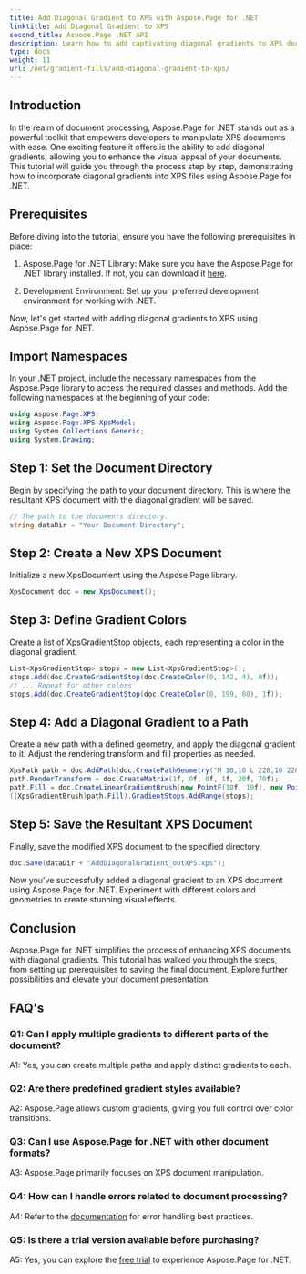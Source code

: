```yaml
---
title: Add Diagonal Gradient to XPS with Aspose.Page for .NET
linktitle: Add Diagonal Gradient to XPS
second_title: Aspose.Page .NET API
description: Learn how to add captivating diagonal gradients to XPS documents using Aspose.Page for .NET. Elevate your visual presentations effortlessly.
type: docs
weight: 11
url: /net/gradient-fills/add-diagonal-gradient-to-xps/
---
```

## Introduction

In the realm of document processing, Aspose.Page for .NET stands out as a powerful toolkit that empowers developers to manipulate XPS documents with ease. One exciting feature it offers is the ability to add diagonal gradients, allowing you to enhance the visual appeal of your documents. This tutorial will guide you through the process step by step, demonstrating how to incorporate diagonal gradients into XPS files using Aspose.Page for .NET.

## Prerequisites

Before diving into the tutorial, ensure you have the following prerequisites in place:

1. Aspose.Page for .NET Library: Make sure you have the Aspose.Page for .NET library installed. If not, you can download it [here](https://releases.aspose.com/page/net/).

2. Development Environment: Set up your preferred development environment for working with .NET.

Now, let's get started with adding diagonal gradients to XPS using Aspose.Page for .NET.

## Import Namespaces

In your .NET project, include the necessary namespaces from the Aspose.Page library to access the required classes and methods. Add the following namespaces at the beginning of your code:

```csharp
using Aspose.Page.XPS;
using Aspose.Page.XPS.XpsModel;
using System.Collections.Generic;
using System.Drawing;
```

## Step 1: Set the Document Directory

Begin by specifying the path to your document directory. This is where the resultant XPS document with the diagonal gradient will be saved.

```csharp
// The path to the documents directory.
string dataDir = "Your Document Directory";
```

## Step 2: Create a New XPS Document

Initialize a new XpsDocument using the Aspose.Page library.

```csharp
XpsDocument doc = new XpsDocument();
```

## Step 3: Define Gradient Colors

Create a list of XpsGradientStop objects, each representing a color in the diagonal gradient.

```csharp
List<XpsGradientStop> stops = new List<XpsGradientStop>();
stops.Add(doc.CreateGradientStop(doc.CreateColor(0, 142, 4), 0f));
// ... Repeat for other colors
stops.Add(doc.CreateGradientStop(doc.CreateColor(0, 199, 80), 1f));
```

## Step 4: Add a Diagonal Gradient to a Path

Create a new path with a defined geometry, and apply the diagonal gradient to it. Adjust the rendering transform and fill properties as needed.

```csharp
XpsPath path = doc.AddPath(doc.CreatePathGeometry("M 10,10 L 228,10 228,100 10,100"));
path.RenderTransform = doc.CreateMatrix(1f, 0f, 0f, 1f, 20f, 70f);
path.Fill = doc.CreateLinearGradientBrush(new PointF(10f, 10f), new PointF(228f, 100f));
((XpsGradientBrush)path.Fill).GradientStops.AddRange(stops);
```

## Step 5: Save the Resultant XPS Document

Finally, save the modified XPS document to the specified directory.

```csharp
doc.Save(dataDir + "AddDiagonalGradient_outXPS.xps");
```

Now you've successfully added a diagonal gradient to an XPS document using Aspose.Page for .NET. Experiment with different colors and geometries to create stunning visual effects.

## Conclusion

Aspose.Page for .NET simplifies the process of enhancing XPS documents with diagonal gradients. This tutorial has walked you through the steps, from setting up prerequisites to saving the final document. Explore further possibilities and elevate your document presentation.

## FAQ's

### Q1: Can I apply multiple gradients to different parts of the document?

A1: Yes, you can create multiple paths and apply distinct gradients to each.

### Q2: Are there predefined gradient styles available?

A2: Aspose.Page allows custom gradients, giving you full control over color transitions.

### Q3: Can I use Aspose.Page for .NET with other document formats?

A3: Aspose.Page primarily focuses on XPS document manipulation.

### Q4: How can I handle errors related to document processing?

A4: Refer to the [documentation](https://reference.aspose.com/page/net/) for error handling best practices.

### Q5: Is there a trial version available before purchasing?

A5: Yes, you can explore the [free trial](https://releases.aspose.com/) to experience Aspose.Page for .NET.
